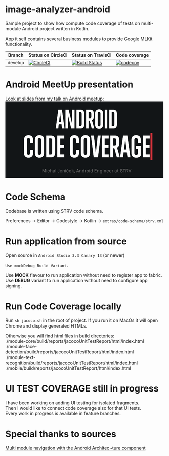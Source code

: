 # image-analyzer-android
Sample project to show how compute code coverage of tests on multi-module Android project written in Kotlin.

App it self contains several business modules to provide Google MLKit functionality.


| Branch | Status on CircleCI | Status on TravisCI | Code coverage |
| --- | --- | --- | --- |
| develop| [![CircleCI](https://circleci.com/gh/kotomisak/image-analyzer-android.svg?style=svg)](https://circleci.com/gh/kotomisak/image-analyzer-android)|[![Build Status](https://travis-ci.org/kotomisak/image-analyzer-android.svg?branch=develop)](https://travis-ci.org/kotomisak/image-analyzer-android)|[![codecov](https://codecov.io/gh/kotomisak/image-analyzer-android/branch/develop/graph/badge.svg)](https://codecov.io/gh/kotomisak/image-analyzer-android)|


# Android MeetUp presentation

Look at slides from my talk on Android meetup:<br/>
[ ![STRV](./extras/presentation/coverage_logo.png) ](./extras/presentation/AndroidCodeCoverage.pdf)<br/>


# Code Schema

Codebase is written using STRV code schema.

Preferences -> Editor -> Codestyle -> Kotlin -> `extras/code-schema/strv.xml`

# Run application from source

Open source in `Android Studio 3.3 Canary 13` (or newer)<br/>

`Use mockDebug Build Variant.`

Use **MOCK** flavour to run application without need to register app to fabric.<br/>
Use **DEBUG** variant to run application without need to configure app signing.<br/>

# Run Code Coverage locally

Run `sh jacoco.sh` in the root of project.
If you run it on MacOs it will open Chrome and display generated HTMLs.<br/>

Otherwise you will find html files in build directories:<br/>
./module-core/build/reports/jacocoUnitTestReport/html/index.html<br/>
./module-face-detection/build/reports/jacocoUnitTestReport/html/index.html<br/>
./module-text-recognition/build/reports/jacocoUnitTestReport/html/index.html<br/>
./mobile/build/reports/jacocoUnitTestReport/html/index.html<br/>

# UI TEST COVERAGE still in progress

I have been working on adding UI testing for isolated fragments.<br/>
Then I would like to connect code coverage also for that UI tests.<br/>
Every work in progress is available in feature branches.<br/>

# Special thanks to sources


[Multi module navigation with the Android Architec¬ture component](https://medium.com/@hartwich.daniel/multi-module-navigation-with-the-android-architecture-component-82ed028fa1d9)
